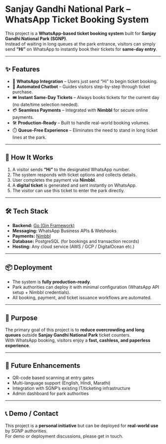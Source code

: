 # Sanjay Gandhi National Park – WhatsApp Ticket Booking System  

This project is a **WhatsApp-based ticket booking system** built for **Sanjay Gandhi National Park (SGNP)**.  
Instead of waiting in long queues at the park entrance, visitors can simply send **“Hi”** on WhatsApp to instantly book their tickets for **same-day entry**.  

---

## ✨ Features  
- 📲 **WhatsApp Integration** – Users just send “Hi” to begin ticket booking.  
- 🤖 **Automated Chatbot** – Guides visitors step-by-step through ticket purchase.  
- 🎟️ **Instant Same-Day Tickets** – Always books tickets for the current day (no date/time selection needed).  
- 💳 **Seamless Payments** – Integrated with **Nimbbl** for secure online payments.  
- 🛠️ **Production-Ready** – Built to handle real-world booking volumes.  
- ⏱️ **Queue-Free Experience** – Eliminates the need to stand in long ticket lines at the park.  

---

## 🚀 How It Works  
1. A visitor sends **“Hi”** to the designated WhatsApp number.  
2. The system responds with ticket options and collects details.  
3. User completes the payment via **Nimbbl**.  
4. A **digital ticket** is generated and sent instantly on WhatsApp.  
5. The visitor can use this ticket to enter the park directly.  

---

## 🛠️ Tech Stack  
- **Backend:** [Go (Gin Framework)](https://gin-gonic.com/)  
- **Messaging:** WhatsApp Business APIs & Webhooks  
- **Payments:** [Nimbbl](https://nimbbl.biz/)  
- **Database:** PostgreSQL (for bookings and transaction records)  
- **Hosting:** Any cloud service (AWS / GCP / DigitalOcean etc.)  

---

## 📦 Deployment  
- The system is **fully production-ready**.  
- Park authorities can deploy it with minimal configuration (WhatsApp API setup + Nimbbl credentials).  
- All booking, payment, and ticket issuance workflows are automated.  

---

## 🎯 Purpose  
The primary goal of this project is to **reduce overcrowding and long queues** outside **Sanjay Gandhi National Park** ticket counters.  
With WhatsApp booking, visitors enjoy a **fast, cashless, and paperless experience**.  

---

## 📌 Future Enhancements  
- QR-code based scanning at entry gates  
- Multi-language support (English, Hindi, Marathi)  
- Integration with SGNP’s existing IT/ticketing infrastructure  
- Admin dashboard for park authorities  

---

## 📞 Demo / Contact  
This project is a **personal initiative** but can be deployed for **real-world use** by SGNP authorities.  
For demo or deployment discussions, please get in touch.  

